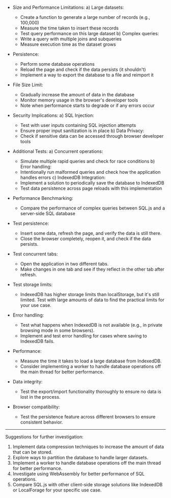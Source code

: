 
- Size and Performance Limitations: 
	a) Large datasets:
    - Create a function to generate a large number of records (e.g., 100,000)
    - Measure the time taken to insert these records
    - Test query performance on this large dataset
    b) Complex queries:
    - Write a query with multiple joins and subqueries
    - Measure execution time as the dataset grows
- Persistence:
    - Perform some database operations
    - Reload the page and check if the data persists (it shouldn't)
    - Implement a way to export the database to a file and reimport it
- File Size Limit:
    - Gradually increase the amount of data in the database
    - Monitor memory usage in the browser's developer tools
    - Note when performance starts to degrade or if any errors occur
- Security Implications: 
	a) SQL Injection:
    - Test with user inputs containing SQL injection attempts
    - Ensure proper input sanitization is in place
    b) Data Privacy:
    - Check if sensitive data can be accessed through browser developer tools
- Additional Tests:
	a) Concurrent operations:
    - Simulate multiple rapid queries and check for race conditions
    b) Error handling:
    - Intentionally run malformed queries and check how the application handles errors
    c) IndexedDB Integration:
    - Implement a solution to periodically save the database to IndexedDB
    - Test data persistence across page reloads with this implementation
- Performance Benchmarking:
    - Compare the performance of complex queries between SQL.js and a server-side SQL database

- Test persistence:
    - Insert some data, refresh the page, and verify the data is still there.
    - Close the browser completely, reopen it, and check if the data persists.
- Test concurrent tabs:
    - Open the application in two different tabs.
    - Make changes in one tab and see if they reflect in the other tab after refresh.
- Test storage limits:
    - IndexedDB has higher storage limits than localStorage, but it's still limited. Test with large amounts of data to find the practical limits for your use case.
- Error handling:
    - Test what happens when IndexedDB is not available (e.g., in private browsing mode in some browsers).
    - Implement and test error handling for cases where saving to IndexedDB fails.
- Performance:
    - Measure the time it takes to load a large database from IndexedDB.
    - Consider implementing a worker to handle database operations off the main thread for better performance.
- Data integrity:
    - Test the export/import functionality thoroughly to ensure no data is lost in the process.
- Browser compatibility:
    - Test the persistence feature across different browsers to ensure consistent behavior.

---


Suggestions for further investigation:

1. Implement data compression techniques to increase the amount of data that can be stored.
2. Explore ways to partition the database to handle larger datasets.
3. Implement a worker to handle database operations off the main thread for better performance.
4. Investigate using WebAssembly for better performance of SQL operations.
5. Compare SQL.js with other client-side storage solutions like IndexedDB or LocalForage for your specific use case.